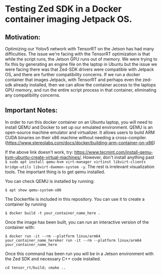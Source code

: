 # Testing Zed SDK in a Docker container imaging Jetpack OS. 

## Motivation:

Optimizing our Yolov5 network with TensorRT on the Jetson has had many difficulties. The issue we're facing with the TensorRT optimization is that while the script runs, the Jetson GPU runs out of memory. We were trying to fix this by generating an engine file on the laptop in Ubuntu but the issue we were facing there was that Zed-SDK drivers were compatible with Jetpack OS, and there are further compatibility concerns. If we run a docker container that images Jetpack, with TensorRT and perhaps even the zed-sdk already installed, then we can allow the container access to the laptops GPU memory, and run the entire script process in that container, eliminating any compatibility concerns.


## Important Notes:

In order to run this docker container on an Ubuntu laptop, you will need to install QEMU and Docker to set up our emulated environment. QEMU is an open-source machine emulator and virtualizer. It allows users to build ARM CUDA binaries on their x86 machine without needing a cross-compiler. (https://www.stereolabs.com/docs/docker/building-arm-container-on-x86)

If the above link doesn't work, try: https://www.tecmint.com/install-qemu-kvm-ubuntu-create-virtual-machines/. However, don't install anything past `$ sudo apt install qemu-kvm virt-manager virtinst libvirt-clients bridge-utils libvirt-daemon-system -y`. The rest is irrelevant visualization tools. The important thing is to get qemu installed.

You can check QEMU is installed by running:

`$ apt show qemu-system-x86`

The Dockerfile is included in this repository. You can use it to create a container by running 

`$ docker build -t your_container_name_here . `

Once the image has been built, you can run an interactive version of the container with:

`$ docker run -it --rm --platform linux/arm64 your_container_name_hereker run -it --rm --platform linux/arm64 your_container_name_here`

Once this command has been run you will be in a Jetson environment with the Zed SDK and necessary C++ code installed. 
 
`cd tensor_rt/build; cmake ..` 